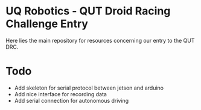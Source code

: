# UQ Robotics - QUT Droid Racing Challenge Entry

Here lies the main repository for resources concerning our entry to the QUT DRC.

# Todo

* Add skeleton for serial protocol between jetson and arduino
* Add nice interface for recording data
* Add serial connection for autonomous driving
